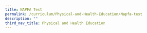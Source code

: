 ```yaml
---
title: NAPFA Test
permalink: /curriculum/Physical-and-Health-Education/Napfa-test
description: ""
third_nav_title: Physical and Health Education
---
```

